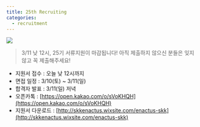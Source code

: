 ```yaml
---
title: 25th Recruiting
categories:
  - recruitment
---
```




![](/images/recruits/2018-상반기-포스터.jpg)


> 3/11 낮 12시, 25기 서류지원이 마감됩니다! 아직 제출하지 않으신 분들은 잊지 않고 꼭 제출해주세요!

+ 지원서 접수 :  오늘 낮 12시까지
+ 면접 일정 :  3/10(토) ~ 3/11(일)
+ 합격자 발표 : 3/11(일) 저녁
+ 오픈카톡 : [https://open.kakao.com/o/sVoKHQH](https://open.kakao.com/o/sVoKHQH)
+ 지원서 다운로드 :  [http://skkenactus.wixsite.com/enactus-skk](http://skkenactus.wixsite.com/enactus-skk)
